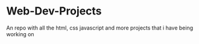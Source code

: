 # Web-Dev-Projects
An repo with all the html, css javascript and more projects that i have being working on
